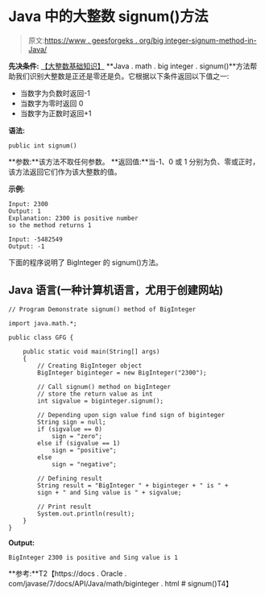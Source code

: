 # Java 中的大整数 signum()方法

> 原文:[https://www . geesforgeks . org/big integer-signum-method-in-Java/](https://www.geeksforgeeks.org/biginteger-signum-method-in-java/)

**先决条件:** [【大整数基础知识】](https://www.geeksforgeeks.org/biginteger-class-in-java/)
**Java . math . big integer . signum()**方法帮助我们识别大整数是正还是零还是负。它根据以下条件返回以下值之一:

*   当数字为负数时返回-1
*   当数字为零时返回 0
*   当数字为正数时返回+1

**语法:**

```
public int signum()
```

**参数:**该方法不取任何参数。
**返回值:**当-1、0 或 1 分别为负、零或正时，该方法返回它们作为该大整数的值。

**示例:**

```
Input: 2300 
Output: 1
Explanation: 2300 is positive number 
so the method returns 1

Input: -5482549 
Output: -1
```

下面的程序说明了 BigInteger 的 signum()方法。

## Java 语言(一种计算机语言，尤用于创建网站)

```
// Program Demonstrate signum() method of BigInteger

import java.math.*;

public class GFG {

    public static void main(String[] args)
    {
        // Creating BigInteger object
        BigInteger biginteger = new BigInteger("2300");

        // Call signum() method on bigInteger
        // store the return value as int
        int sigvalue = biginteger.signum();

        // Depending upon sign value find sign of biginteger
        String sign = null;
        if (sigvalue == 0)
            sign = "zero";
        else if (sigvalue == 1)
            sign = "positive";
        else
            sign = "negative";

        // Defining result
        String result = "BigInteger " + biginteger + " is " +
        sign + " and Sing value is " + sigvalue;

        // Print result
        System.out.println(result);
    }
}
```

**Output:** 

```
BigInteger 2300 is positive and Sing value is 1
```

**参考:**T2【https://docs . Oracle . com/javase/7/docs/API/Java/math/biginteger . html # signum()T4】
